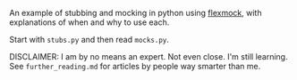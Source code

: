 An example of stubbing and mocking in python using [flexmock][1], with
explanations of when and why to use each.

Start with `stubs.py` and then read `mocks.py`.

DISCLAIMER: I am by no means an expert. Not even close. I'm still learning.
See `further_reading.md` for articles by people way smarter than me.

[1]: http://pypi.python.org/pypi/flexmock